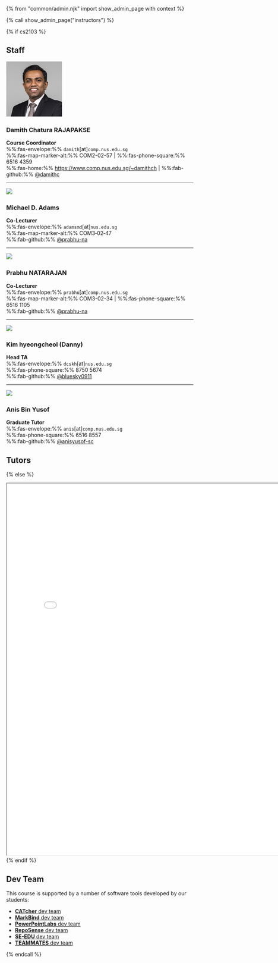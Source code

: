 {% from "common/admin.njk" import show_admin_page with context %}

{% call show_admin_page("instructors") %}
<div id="main">
{% if cs2103 %}

## Staff

<div class="container">
  <div class="row bt-2">
    <div class="col-3">

<img src="images/damith.png" width="150" class="mt-1 rounded"/>
    </div>
    <div class="col">

### **Damith** Chatura RAJAPAKSE

**Course Coordinator**<br>
%%:fas-envelope:%% `damith`[at]`comp.nus.edu.sg`<br>
%%:fas-map-marker-alt:%% COM2-02-57 | %%:fas-phone-square:%% 6516 4359<br>
%%:fas-home:%% https://www.comp.nus.edu.sg/~damithch | %%:fab-github:%% [@damithc](https://github.com/damithc)
    </div>
  </div>
</div>

-----------------------------

<div class="container">
  <div class="row bt-2">
    <div class="col-3">

<img src="{{ url_course_gihub_io }}/tutor-photos/adamsmd.png" width="150" onerror="this.src='images/placeholder-large.png';" class="mt-1 rounded">
    </div>
    <div class="col">

### **Michael** D. Adams

**Co-Lecturer**<br>
%%:fas-envelope:%% `adamsmd`[at]`nus.edu.sg`<br>
%%:fas-map-marker-alt:%% COM3‐02‐47<br>
%%:fab-github:%% [@prabhu-na](https://github.com/adamsmd)

</div>
</div>
</div>

-----------------------------

<div class="container">
  <div class="row bt-2">
    <div class="col-3">

<img src="{{ url_course_gihub_io }}/tutor-photos/prabhu-na.png" width="150" onerror="this.src='images/placeholder-large.png';" class="mt-1 rounded">
    </div>
    <div class="col">

### **Prabhu** NATARAJAN

**Co-Lecturer**<br>
%%:fas-envelope:%% `prabhu`[at]`comp.nus.edu.sg`<br>
%%:fas-map-marker-alt:%% COM3-02-34 | %%:fas-phone-square:%% 6516 1105<br>
%%:fab-github:%% [@prabhu-na](https://github.com/prabhu-na)

<!--
<img src="{{ url_course_gihub_io }}/tutor-photos/ganeshniyer.png" width="150" onerror="this.src='images/placeholder-large.png';" class="mt-1 rounded">
    </div>
    <div class="col">

### **Ganesh** Neelakanta Iyer

**Lecturer**<br>
%%:fas-envelope:%% `gni`[at]`nus.edu.sg`<br>
%%:fas-map-marker-alt:%% COM2-03-55 | %%:fas-phone-square:%% 6601 7601<br>
%%:fab-github:%% [@ganeshniyer](https://github.com/ganeshniyer)
-->
</div>
</div>
</div>

-----------------------------

<div class="container">
  <div class="row bt-2">
    <div class="col-3">

<img src="{{ url_course_gihub_io }}/tutor-photos/bluesky0911.png" width="150" onerror="this.src='images/placeholder-large.png';" class="mt-1 rounded">
    </div>
    <div class="col">

### Kim hyeongcheol (**Danny**)

**Head TA**<br>
%%:fas-envelope:%% `dcskh`[at]`nus.edu.sg`<br>
%%:fas-phone-square:%% 8750 5674<br>
%%:fab-github:%% [@bluesky0911](https://github.com/bluesky0911)
    </div>
  </div>
</div>

-----------------------------
<div class="container">
  <div class="row bt-2">
    <div class="col-3">

<img src="{{ url_course_gihub_io }}/tutor-photos/anisyusof-sc.png" width="150" onerror="this.src='images/placeholder-large.png';" class="mt-1 rounded">
    </div>
    <div class="col">

### **Anis** Bin Yusof

**Graduate Tutor**<br>
%%:fas-envelope:%% `anis`[at]`comp.nus.edu.sg`<br>
%%:fas-phone-square:%% 6516 8557<br>
%%:fab-github:%% [@anisyusof-sc](https://github.com/anisyusof-sc)
    </div>
  </div>
</div>

## Tutors

<include src="tutors-info.md" />

{% else %}
<iframe src="{{ url_instructors }}" width="800" height="1000" ></iframe>
{% endif %}


## Dev Team

This course is supported by a number of software tools developed by our students:

* [**CATcher** dev team](https://github.com/CATcher-org/CATcher#current-dev-team)
* [**MarkBind** dev team](https://markbind.org/about.html)
* [**PowerPointLabs** dev team](https://www.comp.nus.edu.sg/~pptlabs/contact.html)
* [**RepoSense** dev team](https://reposense.org/about.html)
* [**SE-EDU** dev team](https://se-education.org/docs/team.html)
* [**TEAMMATES** dev team](https://teammatesv4.appspot.com/web/front/about)

</div>

{% endcall %}
